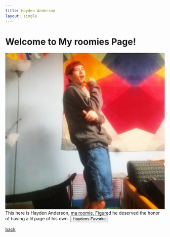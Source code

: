 ```yaml
---
title: Hayden Anderson
layout: single
---
```

# Welcome to My roomies Page!
![Hayden](assets/Images/Hayden1.png.jpg) <br/>
This here is Hayden Anderson, ma roomie. Figured he deserved the honor of having a lil page of his own. 
<button onClick="playSong()">Haydens Favorite</button> <br/>

[back](../index.md)

<audio id="Weezer Roulette" src="assets/Audio/FrogsUpdated.mp3" type="audio/mp3" preload="auto">
    </audio>


<script>
    const songs = ["/Personal/assets/Audio/Camel by Camel - Mix Vocal.mp3","/Personal/assets/Audio/Weezer - Island In The Sun.mp3","/Personal/assets/Audio/Weezer - Say It Ain't So.mp3","/Personal/assets/Audio/Weezer (Red Album) - Pork and Beans.mp3"]
    function playSong(){
    const songIndex = Math.round(Math.random()*(songs.length-1))
    const WeezerRouletteElement = document.getElementById("Weezer Roulette")
    WeezerRouletteElement.setAttribute("src", songs[songIndex])

    if(.WeezerRouletteElement.paused){
        WeezerRouletteElement.play();
        }
    else{
        WeezerRouletteElement.pause();
        } 
    }
    
</script> 
